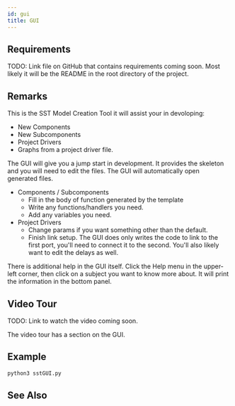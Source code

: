 ```yaml
---
id: gui
title: GUI
---
```


## Requirements

TODO: Link file on GitHub that contains requirements coming soon. Most likely it will be the README in the root directory of the project.

## Remarks

This is the SST Model Creation Tool it will assist your in devoloping:
 - New Components
 - New Subcomponents
 - Project Drivers
 - Graphs from a project driver file.

The GUI will give you a jump start in development. It provides the skeleton and you will need to edit the files. The GUI will automatically open generated files.
 - Components / Subcomponents
   - Fill in the body of function generated by the template
   - Write any functions/handlers you need.
   - Add any variables you need.
 - Project Drivers
   - Change params if you want something other than the default.
   - Finish link setup. The GUI does only writes the code to link to the first port, you'll need to connect it to the second. You'll also likely want to edit the delays as well.


There is additional help in the GUI itself. Click the Help menu in the upper-left corner, then click on a subject you want to know more about. It will print the information in the bottom panel.


## Video Tour
TODO: Link to watch the video coming soon.

The video tour has a section on the GUI.

## Example

``` bash
python3 sstGUI.py
```

## See Also
